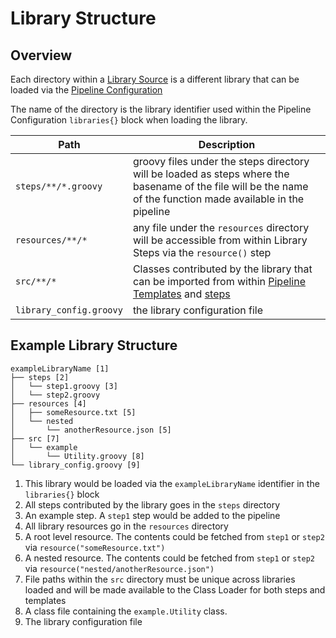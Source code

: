 # Library Structure

## Overview

Each directory within a [Library Source](/docs/concepts/library-development/library-source.md) is a different library that can be loaded via the [Pipeline Configuration](../pipeline-configuration/overview.md)

The name of the directory is the library identifier used within the Pipeline Configuration `libraries{}` block when loading the library.

| Path                    | Description                                                                                                                                                   |
|-------------------------|---------------------------------------------------------------------------------------------------------------------------------------------------------------|
| `steps/**/*.groovy`     | groovy files under the steps directory will be loaded as steps where the basename of the file will be the name of the function made available in the pipeline |
| `resources/**/*`        | any file under the `resources` directory will be accessible from within Library Steps via the `resource()` step                                               |
| `src/**/*`              | Classes contributed by the library that can be imported from within [Pipeline Templates](../pipeline-templates/overview.md) and [steps](library-steps.md)              |
| `library_config.groovy` | the library configuration file                                                                                                                                |

## Example Library Structure

``` text
exampleLibraryName [1]
├── steps [2]
│   └── step1.groovy [3]
│   └── step2.groovy
├── resources [4]
│   ├── someResource.txt [5]
│   └── nested
│       └── anotherResource.json [5]
├── src [7]
│   └── example
│       └── Utility.groovy [8]
└── library_config.groovy [9]
```

1. This library would be loaded via the `exampleLibraryName` identifier in the `libraries{}` block
2. All steps contributed by the library goes in the `steps` directory
3. An example step. A `step1` step would be added to the pipeline
4. All library resources go in the `resources` directory
5. A root level resource. The contents could be fetched from `step1` or `step2` via `resource("someResource.txt")`
6. A nested resource. The contents could be fetched from `step1` or `step2` via `resource("nested/anotherResource.json")`
7. File paths within the `src` directory must be unique across libraries loaded and will be made available to the Class Loader for both steps and templates
8. A class file containing the `example.Utility` class.
9. The library configuration file
